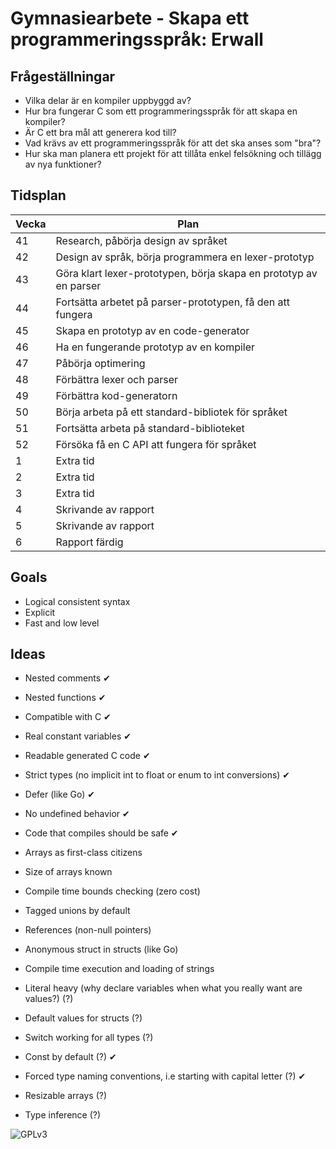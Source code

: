 # Gymnasiearbete - Skapa ett programmeringsspråk: Erwall

## Frågeställningar

* Vilka delar är en kompiler uppbyggd av?
* Hur bra fungerar C som ett programmeringsspråk för att skapa en kompiler?
* Är C ett bra mål att generera kod till?
* Vad krävs av ett programmeringsspråk för att det ska anses som "bra"?
* Hur ska man planera ett projekt för att tillåta enkel felsökning och tillägg \
  av nya funktioner?

## Tidsplan

| Vecka	| Plan																|
|-------|-------------------------------------------------------------------|
| 41	| Research, påbörja design av språket								|
| 42	| Design av språk, börja programmera en lexer-prototyp				| 
| 43	| Göra klart lexer-prototypen, börja skapa en prototyp av en parser	|
| 44	| Fortsätta arbetet på parser-prototypen, få den att fungera		|	
| 45	| Skapa en prototyp av en code-generator							|
| 46	| Ha en fungerande prototyp av en kompiler							|
| 47	| Påbörja optimering												|
| 48	| Förbättra lexer och parser										|
| 49	| Förbättra kod-generatorn											|
| 50	| Börja arbeta på ett standard-bibliotek för språket				|
| 51	| Fortsätta arbeta på standard-biblioteket							|
| 52	| Försöka få en C API att fungera för språket						|
| 1		| Extra tid															|
| 2     | Extra tid															|
| 3		| Extra tid															|
| 4		| Skrivande av rapport												|
| 5		| Skrivande av rapport												|
| 6		| Rapport färdig													|

## Goals

* Logical consistent syntax
* Explicit
* Fast and low level

## Ideas

* Nested comments ✔
* Nested functions ✔
* Compatible with C ✔
* Real constant variables ✔
* Readable generated C code ✔
* Strict types (no implicit int to float or enum to int conversions) ✔
* Defer (like Go) ✔
* No undefined behavior ✔
* Code that compiles should be safe ✔
* Arrays as first-class citizens
* Size of arrays known
* Compile time bounds checking (zero cost)
* Tagged unions by default
* References (non-null pointers)
* Anonymous struct in structs (like Go)
* Compile time execution and loading of strings

* Literal heavy (why declare variables when what you really want are values?) (?)
* Default values for structs (?)
* Switch working for all types (?)
* Const by default (?) ✔
* Forced type naming conventions, i.e starting with capital letter (?) ✔
* Resizable arrays (?)
* Type inference (?)

![](http://www.gnu.org/graphics/gplv3-127x51.png "GPLv3")
